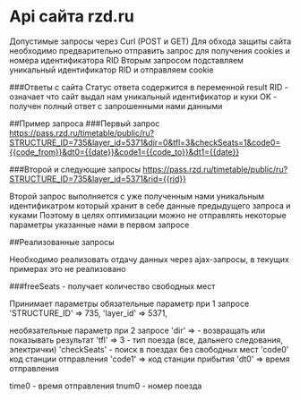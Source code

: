 # Api сайта rzd.ru

Допустимые запросы через Curl (POST и GET)
Для обхода защиты сайта необходимо предварительно отправить запрос для получения cookies и номера идентификатора RID
Вторым запросом подставляем уникальный идентификатор RID и отправляем cookie

###Ответы с сайта
Статус ответа содержится в переменной result
RID - означает что сайт выдал нам уникальный идентификатор и куки
OK - получен полный ответ с запрошенными нами данными

##Пример запроса
###Первый запрос
https://pass.rzd.ru/timetable/public/ru?STRUCTURE_ID=735&layer_id=5371&dir=0&tfl=3&checkSeats=1&code0={{code_from}}&dt0={{date}}&code1={{code_to}}&dt1={{date}}

###Второй и следующие запросы
https://pass.rzd.ru/timetable/public/ru?STRUCTURE_ID=735&layer_id=5371&rid={{rid}}

Второй запрос выполняется с уже полученным нами уникальным идентификатром который хранит в себе данные предыдущего запроса и куками
Поэтому в целях оптимизации можно не отправлять  некоторые параметры указанные нами в первом запросе


##Реализованные запросы

Необходимо реализовать отдачу данных через ajax-запросы, в текущих примерах это не реализовано

###freeSeats - получает количество свободных мест

Принимает параметры
обязательные параметр при 1 запросе
'STRUCTURE_ID' => 735,
'layer_id' => 5371,

необязательные параметр при 2 запросе
'dir' => - возвращать или показывать результат
'tfl' => 3 - тип поезда (все, дальнего следования, электрички)
'checkSeats' - поиск в поездах без свободных мест
'code0' код станции отправления
'code1' => код станции прибытия
'dt0' => время отправления

time0 - время отправления
tnum0 - номер поезда
